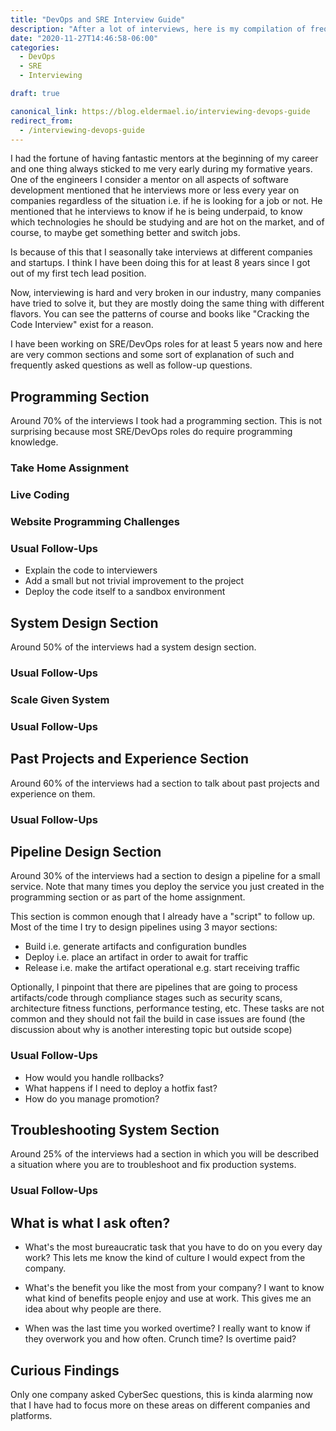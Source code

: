 ```yaml
---
title: "DevOps and SRE Interview Guide"
description: "After a lot of interviews, here is my compilation of frequently asked questions and sections"
date: "2020-11-27T14:46:58-06:00"
categories: 
  - DevOps
  - SRE  
  - Interviewing

draft: true

canonical_link: https://blog.eldermael.io/interviewing-devops-guide
redirect_from:
  - /interviewing-devops-guide
---
```


I had the fortune of having fantastic mentors at the beginning of my career and one thing always sticked to me very
early during my formative years. One of the engineers I consider a mentor on all aspects of software development 
mentioned that he interviews more or less every year on companies regardless of the situation i.e. if he is looking
for a job or not. He mentioned that he interviews to know if he is being underpaid, to know which technologies he should
be studying and are hot on the market, and of course, to maybe get something better and switch jobs.

Is because of this that I seasonally take interviews at different companies and startups. I think I have been doing this
for at least 8 years since I got out of my first tech lead position.

Now, interviewing is hard and very broken in our industry, many companies have tried to solve it, but they are mostly
doing the same thing with different flavors. You can see the patterns of course and books like "Cracking the Code 
Interview" exist for a reason.

I have been working on SRE/DevOps roles for at least 5 years now and here are very common sections and some sort of
explanation of such and frequently asked questions as well as follow-up questions.

## Programming Section

Around 70% of the interviews I took had a programming section. This is not surprising because most SRE/DevOps roles do
require programming knowledge.

### Take Home Assignment

### Live Coding

### Website Programming Challenges

### Usual Follow-Ups

- Explain the code to interviewers
- Add a small but not trivial improvement to the project
- Deploy the code itself to a sandbox environment

## System Design Section

Around 50% of the interviews had a system design section.

### Usual Follow-Ups

### Scale Given System

### Usual Follow-Ups

## Past Projects and Experience Section

Around 60% of the interviews had a section to talk about past projects and experience on them.

### Usual Follow-Ups

## Pipeline Design Section

Around 30% of the interviews had a section to design a pipeline for a small service. Note that many times you deploy
the service you just created in the programming section or as part of the home assignment.

This section is common enough that I already have a "script" to follow up. Most of the time I try to design pipelines
using 3 mayor sections:

- Build i.e. generate artifacts and configuration bundles
- Deploy i.e. place an artifact in order to await for traffic
- Release i.e. make the artifact operational e.g. start receiving traffic

Optionally, I pinpoint that there are pipelines that are going to process artifacts/code through compliance stages
such as security scans, architecture fitness functions, performance testing, etc. These tasks are not common and
they should not fail the build in case issues are found (the discussion about why is another interesting topic but
outside scope)

### Usual Follow-Ups

- How would you handle rollbacks?
- What happens if I need to deploy a hotfix fast?
- How do you manage promotion?

## Troubleshooting System Section

Around 25% of the interviews had a section in which you will be described a situation where you are to troubleshoot and
fix production systems.


### Usual Follow-Ups

## What is what I ask often?

- What's the most bureaucratic task that you have to do on you every day work? This lets me know the kind of culture I 
  would expect from the company.

- What's the benefit you like the most from your company? I want to know what kind of benefits people enjoy and use at
  work. This gives me an idea about why people are there.
  
- When was the last time you worked overtime? I really want to know if they overwork you and how often. Crunch time? Is
  overtime paid?

## Curious Findings

Only one company asked CyberSec questions, this is kinda alarming now that I have had to focus more on these areas
on different companies and platforms.